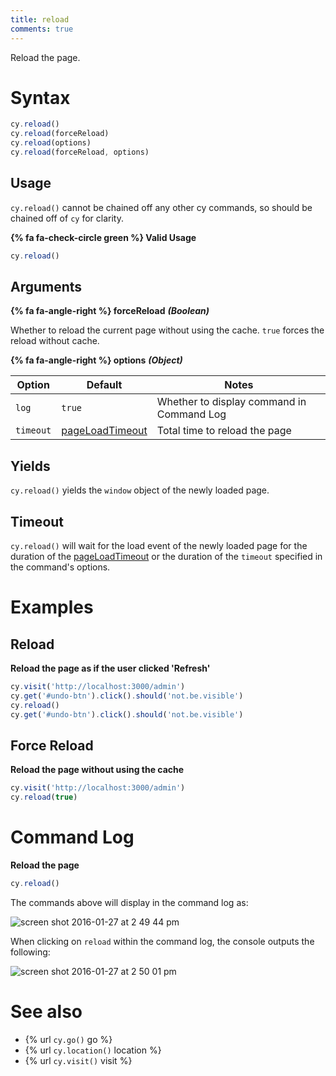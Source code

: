 ```yaml
---
title: reload
comments: true
---
```


Reload the page.

# Syntax

```javascript
cy.reload()
cy.reload(forceReload)
cy.reload(options)
cy.reload(forceReload, options)
```

## Usage

`cy.reload()` cannot be chained off any other cy commands, so should be chained off of `cy` for clarity.

**{% fa fa-check-circle green %} Valid Usage**

```javascript
cy.reload()    
```

## Arguments

**{% fa fa-angle-right %} forceReload** ***(Boolean)***

Whether to reload the current page without using the cache. `true` forces the reload without cache.

**{% fa fa-angle-right %} options** ***(Object)***

Option | Default | Notes
--- | --- | ---
`log` | `true` | Whether to display command in Command Log
`timeout`      | [pageLoadTimeout](https://on.cypress.io/guides/configuration#timeouts) | Total time to reload the page

## Yields

`cy.reload()` yields the `window` object of the newly loaded page.

## Timeout

`cy.reload()` will wait for the load event of the newly loaded page for the duration of the [pageLoadTimeout](https://on.cypress.io/guides/configuration#timeouts) or the duration of the `timeout` specified in the command's options.

# Examples

## Reload

**Reload the page as if the user clicked 'Refresh'**

```javascript
cy.visit('http://localhost:3000/admin')
cy.get('#undo-btn').click().should('not.be.visible')
cy.reload()
cy.get('#undo-btn').click().should('not.be.visible')
```

## Force Reload

**Reload the page without using the cache**

```javascript
cy.visit('http://localhost:3000/admin')
cy.reload(true)
```

# Command Log

**Reload the page**

```javascript
cy.reload()
```

The commands above will display in the command log as:

![screen shot 2016-01-27 at 2 49 44 pm](https://cloud.githubusercontent.com/assets/1271364/12626196/6deb6fd0-c505-11e5-8803-cd2998ec0a12.png)

When clicking on `reload` within the command log, the console outputs the following:

![screen shot 2016-01-27 at 2 50 01 pm](https://cloud.githubusercontent.com/assets/1271364/12626199/71a62ea8-c505-11e5-97cf-e7e4b92015e3.png)

# See also

- {% url `cy.go()` go %}
- {% url `cy.location()` location %}
- {% url `cy.visit()` visit %}
